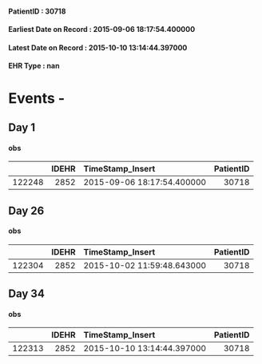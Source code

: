 
#### PatientID : 30718
#### Earliest Date on Record : 2015-09-06 18:17:54.400000
#### Latest Date on Record : 2015-10-10 13:14:44.397000
#### EHR Type : nan

# Events - 

## Day 1

#### obs
|        |   IDEHR | TimeStamp_Insert           |   PatientID |
|-------:|--------:|:---------------------------|------------:|
| 122248 |    2852 | 2015-09-06 18:17:54.400000 |       30718 |


## Day 26

#### obs
|        |   IDEHR | TimeStamp_Insert           |   PatientID |
|-------:|--------:|:---------------------------|------------:|
| 122304 |    2852 | 2015-10-02 11:59:48.643000 |       30718 |


## Day 34

#### obs
|        |   IDEHR | TimeStamp_Insert           |   PatientID |
|-------:|--------:|:---------------------------|------------:|
| 122313 |    2852 | 2015-10-10 13:14:44.397000 |       30718 |


